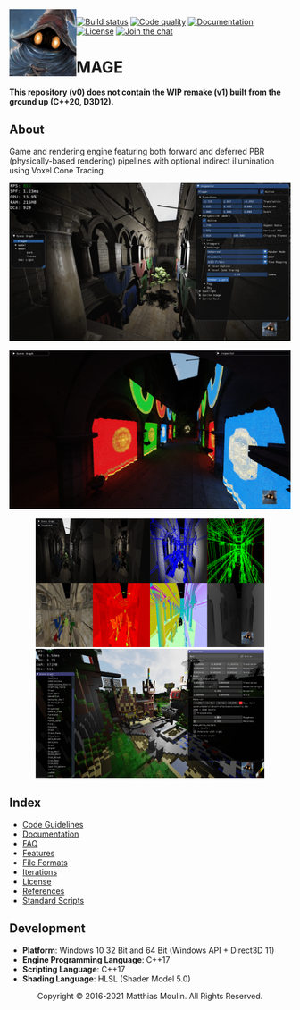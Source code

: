 <img align="left" src="https://github.com/matt77hias/MAGE-Meta/blob/master/res/MAGE.png" width="120px"/>

[![Build status][actions-svg]][actions] [![Code quality][codacy-svg]][codacy] [![Documentation][documentation-svg]][documentation] [![License][license-svg]][license] [![Join the chat][gitter-svg]][gitter]

[actions-svg]:       https://github.com/matt77hias/MAGE/workflows/Contribution/badge.svg?branch=master
[codacy-svg]:        https://api.codacy.com/project/badge/Grade/9d2719c91eb445fd916fd07bdeff098d
[documentation-svg]: https://img.shields.io/badge/docs-doxygen-blue.svg
[license-svg]:       https://img.shields.io/badge/license-GPL%203.0-blue.svg
[gitter-svg]:        https://badges.gitter.im/mage_dev/community.svg

[actions]:           https://github.com/matt77hias/MAGE/actions?query=workflow%3AContribution
[codacy]:            https://www.codacy.com/app/matt77hias/MAGE?utm_source=github.com&amp;utm_medium=referral&amp;utm_content=matt77hias/MAGE&amp;utm_campaign=Badge_Grade
[documentation]:     https://matt77hias.github.io/MAGE-Doc
[license]:           LICENSE.txt
[gitter]:            https://gitter.im/mage_dev/community

# MAGE

**This repository (v0) does not contain the WIP remake (v1) built from the ground up (C++20, D3D12).**

## About
Game and rendering engine featuring both forward and deferred PBR (physically-based rendering) pipelines with optional indirect illumination using Voxel Cone Tracing.

<p align="center"><img src="https://github.com/matt77hias/MAGE-Meta/blob/master/res/Example.png"></p>
<p align="center"><img src="https://github.com/matt77hias/MAGE-Meta/blob/master/res/Example 4.png"></p>
<p align="center"><img src="https://github.com/matt77hias/MAGE-Meta/blob/master/res/Example 2.png" width="410"><img src="https://github.com/matt77hias/MAGE-Meta/blob/master/res/Example 3.png" width="410"></p>

## Index
* [Code Guidelines](MAGE/Meta/CodeGuidelines.md)
* [Documentation](https://matt77hias.github.io/MAGE-Doc/MAGE-Doc/html/index.html)
* [FAQ](MAGE/Meta/FrequentlyAskedQuestions.md)
* [Features](MAGE/Meta/Features.md)
* [File Formats](MAGE/Meta/FileFormats.md)
* [Iterations](MAGE/Meta/Iterations.md)
* [License](https://raw.githubusercontent.com/matt77hias/MAGE/master/LICENSE.txt)
* [References](MAGE/Meta/References.md)
* [Standard Scripts](MAGE/Meta/StandardScripts.md)

## Development
* **Platform**: Windows 10 32 Bit and 64 Bit (Windows API + Direct3D 11)
* **Engine Programming Language**: C++17
* **Scripting Language**: C++17
* **Shading Language**: HLSL (Shader Model 5.0)

<p align="center">Copyright © 2016-2021 Matthias Moulin. All Rights Reserved.</p>
